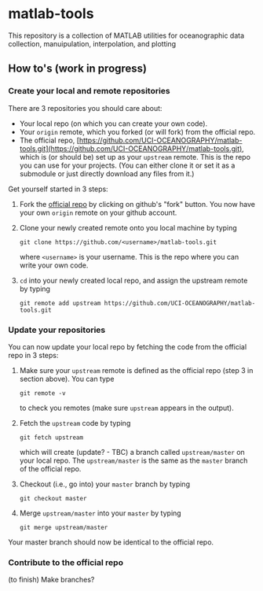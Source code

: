 # matlab-tools

This repository is a collection of MATLAB utilities for oceanographic data collection, manuipulation, interpolation, and plotting

## How to's (work in progress)

### Create your local and remote repositories

There are 3 repositories you should care about:
   - Your local repo (on which you can create your own code).
   - Your `origin` remote, which you forked (or will fork) from the official repo.
   - The  official repo, [https://github.com/UCI-OCEANOGRAPHY/matlab-tools.git](https://github.com/UCI-OCEANOGRAPHY/matlab-tools.git), which is (or should be) set up as your `upstream` remote.
     This is the repo you can use for your projects.
     (You can either clone it or set it as a submodule or just directly download any files from it.)

Get yourself started in 3 steps:
1. Fork the [official repo](https://github.com/UCI-OCEANOGRAPHY/matlab-tools.git) by clicking on github's "fork" button.
   You now have your own `origin` remote on your github account.

2. Clone your newly created remote onto you local machine by typing
   ```
   git clone https://github.com/<username>/matlab-tools.git
   ```
   where `<username>` is your username.
   This is the repo where you can write your own code.

3. `cd` into your newly created local repo, and assign the upstream remote by typing
   ```
   git remote add upstream https://github.com/UCI-OCEANOGRAPHY/matlab-tools.git
   ```

### Update your repositories


You can now update your local repo by fetching the code from the official repo in 3 steps:

1. Make sure your `upstream` remote is defined as the official repo (step 3 in section above).
   You can type 
   ```
   git remote -v
   ```
   to check you remotes (make sure `upstream` appears in the output).

2. Fetch the `upstream` code by typing
   ```
   git fetch upstream
   ```
   which will create (update? - TBC) a branch called `upstream/master` on your local repo.
   The `upstream/master` is the same as the `master` branch of the official repo.

3. Checkout (i.e., go into) your `master` branch by typing
   ```
   git checkout master
   ```

4. Merge `upstream/master` into your `master` by typing
   ```
   git merge upstream/master
   ```

Your master branch should now be identical to the official repo.

### Contribute to the official repo

(to finish)
Make branches?




